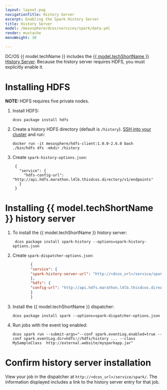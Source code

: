 ```yaml
---
layout: layout.pug
navigationTitle: History Server
excerpt: Enabling the Spark History Server
title: History Server
model: /mesosphere/dcos/services/spark/data.yml
render: mustache
menuWeight: 30

---
```


DC/OS {{ model.techName }} includes the [{{ model.techShortName }} History Server][3]. Because the history server requires HDFS, you must explicitly enable it.

# Installing HDFS

<p class="message--note"><strong>NOTE: </strong>HDFS requires five private nodes.</p>

1.  Install HDFS:

        dcos package install hdfs

1.  Create a history HDFS directory (default is `/history`). [SSH into your cluster][10] and run:

        docker run -it mesosphere/hdfs-client:1.0.0-2.6.0 bash
        ./bin/hdfs dfs -mkdir /history

1. Create `spark-history-options.json`:

        {
          "service": {
            "hdfs-config-url": "http://api.hdfs.marathon.l4lb.thisdcos.directory/v1/endpoints"
          }
        }

# Installing {{ model.techShortName }} history server

1. To install the {{ model.techShortName }} history server:

        dcos package install spark-history --options=spark-history-options.json

1. Create `spark-dispatcher-options.json`:

   ```json
           {
           "service": {
           "spark-history-server-url": "http://<dcos_url>/service/spark-history"
           },
           "hdfs": {
           "config-url": "http://api.hdfs.marathon.l4lb.thisdcos.directory/v1/endpoints"
           }
           }
   ```
1.  Install the {{ model.techShortName }} dispatcher:

        dcos package install spark --options=spark-dispatcher-options.json

1.  Run jobs with the event log enabled:

        dcos spark run --submit-args="--conf spark.eventLog.enabled=true --conf spark.eventLog.dir=hdfs://hdfs/history ... --class MySampleClass  http://external.website/mysparkapp.jar"

# Confirm history server installation

View your job in the dispatcher at `http://<dcos_url>/service/spark/`. The information displayed includes a link to the history server entry for that job.

 [3]: http://spark.apache.org/docs/latest/monitoring.html#viewing-after-the-fact
 [10]: /1.12/administering-clusters/sshcluster/
